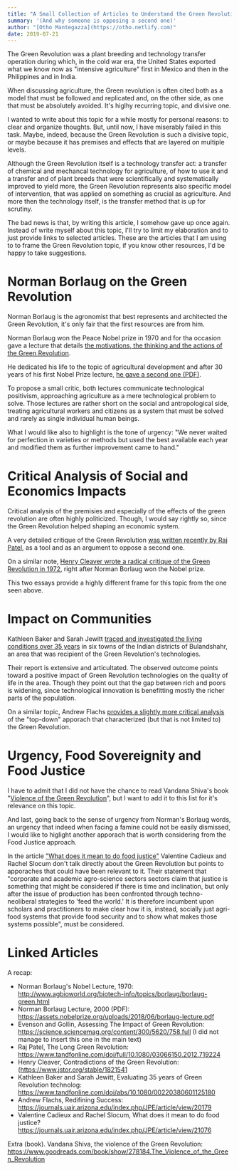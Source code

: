 ```yaml
---
title: "A Small Collection of Articles to Understand the Green Revolution"
summary: '(And why someone is opposing a second one)'
author: "[Otho Mantegazza](https://otho.netlify.com)"
date: 2019-07-21
---
```


The Green Revolution was a plant breeding and technology transfer operation during which, in the cold war era, the United States exported what we know now as "intensive agriculture" first in Mexico and then in the Philippines and in India.

When discussing agriculture, the Green revolution is often cited both as a model that must be followed and replicated and, on the other side, as one that must be absolutely avoided. It's higlhy recurring topic, and divisive one.

I wanted to write about this topic for a while mostly for personal reasons: to clear and organize thoughts. But, until now, I have miserably failed in this task. Maybe, indeed, because the Green Revolution is such a divisive topic, or maybe because it has premises and effects that are layered on multiple levels.

Although the Green Revolution itself is a technology transfer act: a transfer of chemical and mechancal technology for agriculture, of how to use it and a transfer and of plant breeds that were scientifically and systematically improved to yield more, the Green Revolution represents also specific model of intervention, that was applied on something as crucial as agriculture. And more then the technology itself, is the transfer method that is up for scrutiny.

The bad news is that, by writing this article, I somehow gave up once again. Instead of write myself about this topic, I'll try to limit my elaboration and to just provide links to selected articles. These are the articles that I am using to to frame the Green Revolution topic, if you know other resources, I'd be happy to take suggestions.

# Norman Borlaug on the Green Revolution

Norman Borlaug is the agronomist that best represents and architected the Green Revolution, it's only fair that the first resources are from him.

Norman Borlaug won the Peace Nobel prize in 1970 and for tha occasion gave a lecture that details [the motivations, the thinking and the actions of the Green Revolution](http://www.agbioworld.org/biotech-info/topics/borlaug/borlaug-green.html). 

He dedicated his life to the topic of agricultural development and after 30 years of his first Nobel Prize lecture, [he gave a second one (PDF)](https://assets.nobelprize.org/uploads/2018/06/borlaug-lecture.pdf).  

To propose a small critic, both lectures communicate technological positivism, approaching agriculture as a mere technological problem to solve. Those lectures are rather short on the social and antropological side, treating agricultural workers and citizens as a system that must be solved and rarely as single individual human beings.

What I would like also to highlight is the tone of urgency: "We never waited for perfection in varieties or methods but used the best available each year and modified them as further improvement came to hand." 

# Critical Analysis of Social and Economics Impacts

Critical analysis of the premisies and especially of the effects of the green revolution are often highly politicized. Though, I would say rightly so, since the Green Revolution helped shaping an economic system.

A very detailed critique of the Green Revolution [was written recently by Raj Patel](https://www.tandfonline.com/doi/full/10.1080/03066150.2012.719224), as a tool and as an argument to oppose a second one.

On a similar note, [Henry Cleaver wrote a radical critique of the Green Revolution in 1972](https://www.jstor.org/stable/1821541), right after Norman Borlaug won the Nobel prize.

This two essays provide a highly different frame for this topic from the one seen above.

# Impact on Communities

Kathleen Baker and Sarah Jewitt [traced and investigated the living conditions over 35 years](https://www.tandfonline.com/doi/abs/10.1080/00220380601125180) in six towns of the Indian districts of Bulandshahr, an area that was recipient of the Green Revolution's technologies. 

Their report is extensive and articultated. The observed outcome points toward a positive impact of Green Revolution technologies on the quality of life in the area. Though they point out that the gap between rich and poors is widening, since technological innovation is benefitting mostly the richer parts of the population.

On a similar topic, Andrew Flachs [provides a slightly more critical analysis](https://journals.uair.arizona.edu/index.php/JPE/article/view/20179) of the "top-down" apporach that characterized (but that is not limited to) the Green Revolution.

# Urgency, Food Sovereignity and Food Justice

I have to admit that I did not have the chance to read Vandana Shiva's book "[Violence of the Green Revolution](https://www.goodreads.com/book/show/278184.The_Violence_of_the_Green_Revolution)", but I want to add it to this list for it's relevance on this topic.

And last, going back to the sense of urgency from Norman's Borlaug words, an urgency that indeed when facing a famine could not be easily dismissed, I would like to higlight another apporach that is worth considering from the Food Justice approach. 

In the article ["What does it mean to do food justice"](https://journals.uair.arizona.edu/index.php/JPE/article/view/21076) Valentine Cadieux and Rachel Slocum don't talk directly about the Green Revolution but points to apporaches that could have been relevant to it. Their statement that "corporate and academic agro-science sectors sectors claim that justice is something that might be considered if there is time and inclination, but only after the issue of production has been confronted through techno-neoliberal strategies to 'feed the world.' It is therefore incumbent upon scholars and practitioners to make clear how it is, instead, socially just agri-food systems that provide food security and to show what makes those systems possible", must be considered.

# Linked Articles

A recap:

- Norman Borlaug's Nobel Lecture, 1970: http://www.agbioworld.org/biotech-info/topics/borlaug/borlaug-green.html
- Norman Borlaug Lecture, 2000 (PDF): https://assets.nobelprize.org/uploads/2018/06/borlaug-lecture.pdf 
- Evenson and Gollin, Assessing The Impact of Green Revolution: https://science.sciencemag.org/content/300/5620/758.full (I did not manage to insert this one in the main text)
- Raj Patel, The Long Green Revolution: https://www.tandfonline.com/doi/full/10.1080/03066150.2012.719224
- Henry Cleaver, Contradictions of the Green Revolution: (https://www.jstor.org/stable/1821541
- Kathleen Baker and Sarah Jewitt, Evaluating 35 years of Green Revolution technolog: https://www.tandfonline.com/doi/abs/10.1080/00220380601125180
- Andrew Flachs, Redifining Success: https://journals.uair.arizona.edu/index.php/JPE/article/view/20179
- Valentine Cadieux and Rachel Slocum, What does it mean to do food justice? https://journals.uair.arizona.edu/index.php/JPE/article/view/21076

Extra (book). Vandana Shiva, the violence of the Green Revolution: https://www.goodreads.com/book/show/278184.The_Violence_of_the_Green_Revolution